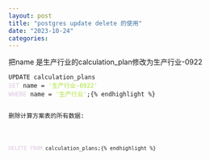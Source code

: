 ```yaml
---
layout: post
title: "postgres update delete 的使用"
date: "2023-10-24"
categories: 
---
```

<p>把name 是生产行业的calculation_plan修改为生产行业-0922</p>

<pre>
<code>UPDATE calculation_plans
<span style="color:#dcc6e0">SET</span> name = <span style="color:#abe338">&#39;生产行业-0922&#39;</span>
<span style="color:#dcc6e0">WHERE</span> name = <span style="color:#abe338">&#39;生产行业&#39;</span>;{% endhighlight %}

<p>删除计算方案表的所有数据:</p>

<pre>
<code><span style="color:#dcc6e0">DELETE</span> <span style="color:#dcc6e0">FROM</span> calculation_plans;{% endhighlight %}


